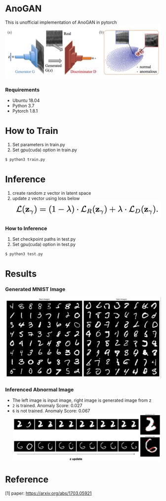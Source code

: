 # AnoGAN
This is unofficial implementation of AnoGAN in pytorch
![architecture](./resource/architecture.png)

### Requirements
* Ubuntu 18.04
* Python 3.7
* Pytorch 1.8.1

# How to Train
1. Set parameters in train.py
2. Set gpu(cuda) option in train.py
```python
$ python3 train.py
```

# Inference
1. create random z vector in latent space
2. update z vector using loss below
![losses](./resource/losses.png)

### How to Inference
1. Set checkpoint paths in test.py
2. Set gpu(cuda) option in test.py
```python
$ python3 test.py
```

# Results
### Generated MNIST Image
![gen](./resource/gan.png)

### Inferenced Abnormal Image
* The left image is input image, right image is generated image from z
* `2` is trained. Anomaly Score: 0.027
* `6` is not trained. Anomaly Score: 0.067
![sample](./resource/sample.png) 

# Reference
[1] paper: https://arxiv.org/abs/1703.05921